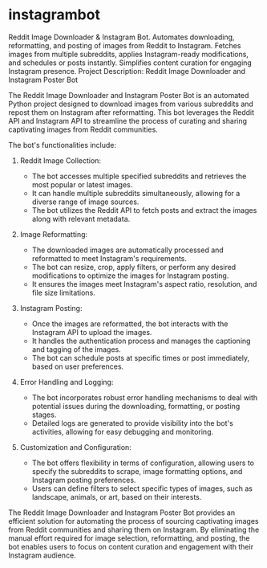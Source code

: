 # instagrambot
 Reddit Image Downloader &amp; Instagram Bot. Automates downloading, reformatting, and posting of images from Reddit to Instagram. Fetches images from multiple subreddits, applies Instagram-ready modifications, and schedules or posts instantly. Simplifies content curation for engaging Instagram presence.
Project Description: Reddit Image Downloader and Instagram Poster Bot

The Reddit Image Downloader and Instagram Poster Bot is an automated Python project designed to download images from various subreddits and repost them on Instagram after reformatting. This bot leverages the Reddit API and Instagram API to streamline the process of curating and sharing captivating images from Reddit communities.

The bot's functionalities include:

1. Reddit Image Collection:
   - The bot accesses multiple specified subreddits and retrieves the most popular or latest images.
   - It can handle multiple subreddits simultaneously, allowing for a diverse range of image sources.
   - The bot utilizes the Reddit API to fetch posts and extract the images along with relevant metadata.

2. Image Reformatting:
   - The downloaded images are automatically processed and reformatted to meet Instagram's requirements.
   - The bot can resize, crop, apply filters, or perform any desired modifications to optimize the images for Instagram posting.
   - It ensures the images meet Instagram's aspect ratio, resolution, and file size limitations.

3. Instagram Posting:
   - Once the images are reformatted, the bot interacts with the Instagram API to upload the images.
   - It handles the authentication process and manages the captioning and tagging of the images.
   - The bot can schedule posts at specific times or post immediately, based on user preferences.

4. Error Handling and Logging:
   - The bot incorporates robust error handling mechanisms to deal with potential issues during the downloading, formatting, or posting stages.
   - Detailed logs are generated to provide visibility into the bot's activities, allowing for easy debugging and monitoring.

5. Customization and Configuration:
   - The bot offers flexibility in terms of configuration, allowing users to specify the subreddits to scrape, image formatting options, and Instagram posting preferences.
   - Users can define filters to select specific types of images, such as landscape, animals, or art, based on their interests.

The Reddit Image Downloader and Instagram Poster Bot provides an efficient solution for automating the process of sourcing captivating images from Reddit communities and sharing them on Instagram. By eliminating the manual effort required for image selection, reformatting, and posting, the bot enables users to focus on content curation and engagement with their Instagram audience.
